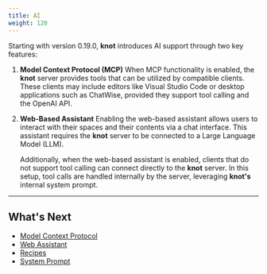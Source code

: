 ```yaml
---
title: AI
weight: 120
---
```


Starting with version 0.19.0, **knot** introduces AI support through two key features:

1. **Model Context Protocol (MCP)**
   When MCP functionality is enabled, the **knot** server provides tools that can be utilized by compatible clients. These clients may include editors like Visual Studio Code or desktop applications such as ChatWise, provided they support tool calling and the OpenAI API.

2. **Web-Based Assistant**
   Enabling the web-based assistant allows users to interact with their spaces and their contents via a chat interface. This assistant requires the **knot** server to be connected to a Large Language Model (LLM).

   Additionally, when the web-based assistant is enabled, clients that do not support tool calling can connect directly to the **knot** server. In this setup, tool calls are handled internally by the server, leveraging **knot's** internal system prompt.

---

## What's Next

- [Model Context Protocol](mcp/)
- [Web Assistant](ai-assistant/)
- [Recipes](recipes/)
- [System Prompt](system-prompt/)
